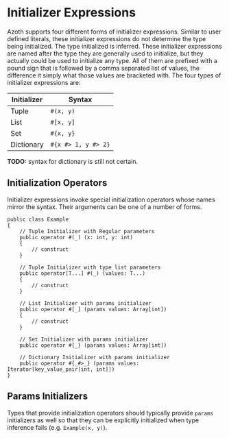 # Initializer Expressions

Azoth supports four different forms of initializer expressions. Similar to user defined literals,
these initializer expressions do not determine the type being initialized. The type initialized is
inferred. These initializer expressions are named after the type they are generally used to
initialize, but they actually could be used to initialize any type. All of them are prefixed with a
pound sign that is followed by a comma separated list of values, the difference it simply what those
values are bracketed with. The four types of initializer expressions are:

| Initializer | Syntax              |
| ----------- | ------------------- |
| Tuple       | `#(x, y)`           |
| List        | `#[x, y]`           |
| Set         | `#{x, y}`           |
| Dictionary  | `#{x #> 1, y #> 2}` |

**TODO:** syntax for dictionary is still not certain.

## Initialization Operators

Initializer expressions invoke special initialization operators whose names mirror the syntax. Their
arguments can be one of a number of forms.

```azoth
public class Example
{
    // Tuple Initializer with Regular parameters
    public operator #(_) (x: int, y: int)
    {
        // construct
    }

    // Tuple Initializer with type list parameters
    public operator[T...] #(_) (values: T...)
    {
        // construct
    }

    // List Initializer with params initializer
    public operator #[_] (params values: Array[int])
    {
        // construct
    }

    // Set Initializer with params initializer
    public operator #{_} (params values: Array[int])

    // Dictionary Initializer with params initializer
    public operator #{_#>_} (params values: Iterator[key_value_pair[int, int]])
}
```

## Params Initializers

Types that provide initialization operators should typically provide `params` initializers as well
so that they can be explicitly initialized when type inference fails (e.g. `Example(x, y)`).
